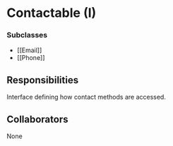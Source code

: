 # Contactable (I)
### Subclasses
- [[Email]]
- [[Phone]]

## Responsibilities
Interface defining how contact methods are accessed.

## Collaborators
None